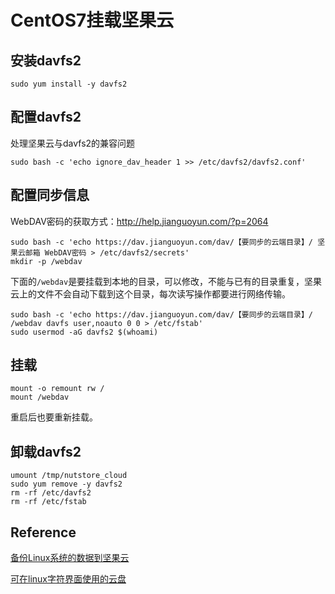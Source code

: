 # CentOS7挂载坚果云

## 安装davfs2

```shell
sudo yum install -y davfs2
```

## 配置davfs2

处理坚果云与davfs2的兼容问题

```shell
sudo bash -c 'echo ignore_dav_header 1 >> /etc/davfs2/davfs2.conf'
```

## 配置同步信息

WebDAV密码的获取方式：<http://help.jianguoyun.com/?p=2064>

```shell
sudo bash -c 'echo https://dav.jianguoyun.com/dav/【要同步的云端目录】/ 坚果云邮箱 WebDAV密码 > /etc/davfs2/secrets'
mkdir -p /webdav
```

下面的`/webdav`是要挂载到本地的目录，可以修改，不能与已有的目录重复，坚果云上的文件不会自动下载到这个目录，每次读写操作都要进行网络传输。


```shell
sudo bash -c 'echo https://dav.jianguoyun.com/dav/【要同步的云端目录】/ /webdav davfs user,noauto 0 0 > /etc/fstab'
sudo usermod -aG davfs2 $(whoami)
```

## 挂载

```shell
mount -o remount rw /
mount /webdav
```

重启后也要重新挂载。

## 卸载davfs2

```shell
umount /tmp/nutstore_cloud
sudo yum remove -y davfs2
rm -rf /etc/davfs2
rm -rf /etc/fstab
```



## Reference

[备份Linux系统的数据到坚果云]([https://blog.51cto.com/3331062/2306523](https://blog.51cto.com/3331062/2306523))

[可在linux字符界面使用的云盘](https://blog.csdn.net/qq_41961459/article/details/104659388)